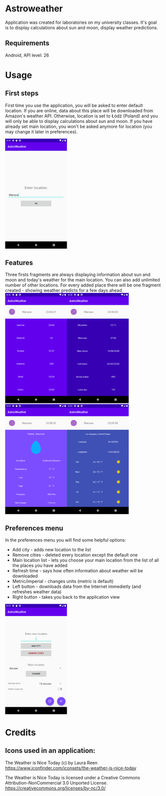 # Astroweather
Application was created for laboratories on my university classes. 
It's goal is to display calculations about sun and moon, display weather predictions.

## Requirements
Android, API level: 26

# Usage 
## First steps
First time you use the application, you will be asked to enter default location. If you are online, data about this place will be downloaded from Amazon's weather API. Otherwise, location is set to Łódź (Poland) and you will only be able to display calculations about sun and moon. If you have already set main location, you won't be asked anymore for location (you may change it later in preferences).

<img src="screenshots/enter_location.png" width="200">

## Features
Three firsts fragments are always displaying information about sun and moon and today's weather for the main location. You can also add unlimited number of other locations. For every added place there will be one fragment created - showing weather predicts for a few days ahead.
<br>
<img src="screenshots/sun.png" width="200"><img src="screenshots/moon.png" width="200"><img src="screenshots/main_location.png" width="200"><img src="screenshots/imperial.png" width="200">

## Preferences menu
In the preferences menu you will find some helpful options:
* Add city - adds new location to the list
* Remove cities - deleted every location except the default one 
* Main location list - lets you choose your main location from the list of all the places you have added 
* Refresh time - says how often information about weather will be downloaded
* Metric/imperial - changes units (metric is default)
* Left button - downloads data from the Internet immedietly (and refreshes weather data)
* Right button - takes you back to the application view

<img src="screenshots/preferences.png" width="200">

# Credits

## Icons used in an application:
The Weather is Nice Today (c) by Laura Reen
https://www.iconfinder.com/iconsets/the-weather-is-nice-today

The Weather is Nice Today is licensed under a
Creative Commons Attribution-NonCommercial 3.0 Unported License.
https://creativecommons.org/licenses/by-nc/3.0/
